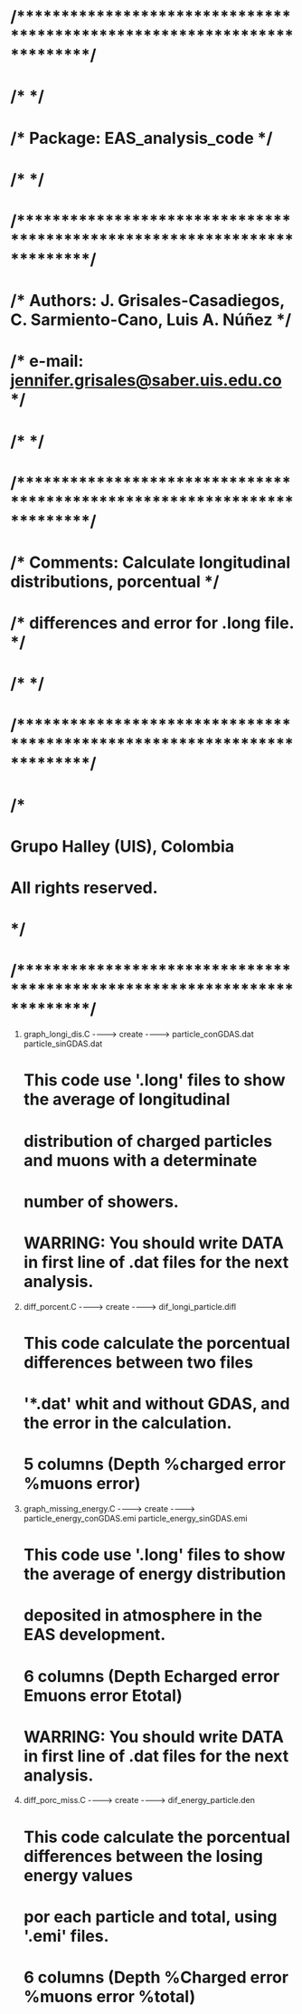 # /************************************************************************/
# /*                                                                      */
# /* Package:  EAS_analysis_code                                          */
# /*                                                                      */
# /************************************************************************/
# /* Authors:  J. Grisales-Casadiegos, C. Sarmiento-Cano, Luis A. Núñez   */
# /* e-mail:   jennifer.grisales@saber.uis.edu.co                         */
# /*                                                                      */
# /************************************************************************/
# /* Comments: Calculate longitudinal distributions, porcentual           */
# /*           differences and error for .long file.                      */
# /*                                                                      */
# /************************************************************************/
# /* 
#  
# Grupo Halley (UIS), Colombia
# All rights reserved.
# 
# */
# /************************************************************************/

1) graph_longi_dis.C ----> create ---->  particle_conGDAS.dat
                                        particle_sinGDAS.dat

	# This code use '.long' files to show the average of longitudinal
	# distribution of charged particles and muons with a determinate 
	# number of showers.
	# WARRING: You should write DATA in first line of .dat files for the next analysis.

2) diff_porcent.C  ----> create ----> dif_longi_particle.difl

	
	# This code calculate the porcentual differences between two files
	# '*.dat' whit and without GDAS, and the error in the calculation.
	# 5 columns (Depth  %charged  error  %muons  error)

3) graph_missing_energy.C ----> create ----> particle_energy_conGDAS.emi
					     particle_energy_sinGDAS.emi

	# This code use '.long' files to show the average of energy distribution
	# deposited in atmosphere in the EAS development. 
	# 6 columns (Depth  Echarged error Emuons error Etotal)
	# WARRING: You should write DATA in first line of .dat files for the next analysis.

4) diff_porc_miss.C ----> create ----> dif_energy_particle.den

	# This code calculate the porcentual differences between the losing energy values
	# por each particle and total, using '.emi' files. 
	# 6 columns (Depth  %Charged error  %muons error  %total)


